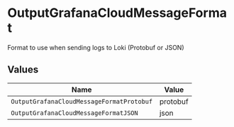 # OutputGrafanaCloudMessageFormat

Format to use when sending logs to Loki (Protobuf or JSON)


## Values

| Name                                      | Value                                     |
| ----------------------------------------- | ----------------------------------------- |
| `OutputGrafanaCloudMessageFormatProtobuf` | protobuf                                  |
| `OutputGrafanaCloudMessageFormatJSON`     | json                                      |
